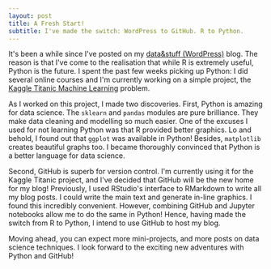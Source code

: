 ```yaml
---
layout: post
title: A Fresh Start!
subtitle: I've made the switch: WordPress to GitHub. R to Python.
---
```

  
It's been a while since I've posted on my [data&stuff (WordPress)](http://dataandstuff.wordpress.com) blog. The reason is that I've come to the realisation that while R is extremely useful, Python is the future. I spent the past few weeks picking up Python: I did several online courses and I'm currently working on a simple project, the [Kaggle Titanic Machine Learning](https://www.kaggle.com/c/titanic) problem.  
  
As I worked on this project, I made two discoveries. First, Python is amazing for data science. The ```sklearn``` and ```pandas``` modules are pure brilliance. They make data cleaning and modelling so much easier. One of the excuses I used for not learning Python was that R provided better graphics. Lo and behold, I found out that ```ggplot``` was available in Python! Besides, ```matplotlib``` creates beautiful graphs too. I became thoroughly convinced that Python is a better language for data science.  
  
Second, GitHub is superb for version control. I'm currently using it for the Kaggle Titanic project, and I've decided that GitHub will be the new home for my blog! Previously, I used RStudio's interface to RMarkdown to write all my blog posts. I could write the main text and generate in-line graphics. I found this incredibly convenient. However, combining GitHub and Jupyter notebooks allow me to do the same in Python! Hence, having made the switch from R to Python, I intend to use GitHub to host my blog.  
  
Moving ahead, you can expect more mini-projects, and more posts on data science techniques. I look forward to the exciting new adventures with Python and GitHub!

